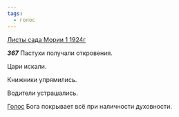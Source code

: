 ```yaml
---
tags:
  - голос
---
```


[Листы сада Мории 1 1924г](https://127.0.0.1:4002/agni/1924)

___367___
Пастухи получали откровения.   

Цари искали.   

Книжники упрямились.   

Водители устрашались.   

[Голос](../../../tags/#голос) Бога покрывает всё при наличности духовности.   

